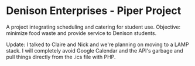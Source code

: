# Denison Enterprises - Piper Project
A project integrating scheduling and catering for student use.
Objective: minimize food waste and provide service to Denison students.

Update: I talked to Claire and Nick and we're planning on moving to a LAMP stack. I will completely avoid Google Calendar and the API's garbage and pull things directly from the .ics file with PHP.

